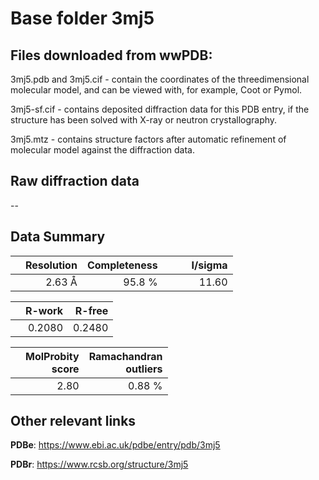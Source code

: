 # Base folder 3mj5

## Files downloaded from wwPDB:

3mj5.pdb and 3mj5.cif - contain the coordinates of the threedimensional molecular model, and can be viewed with, for example, Coot or Pymol.

3mj5-sf.cif - contains deposited diffraction data for this PDB entry, if the structure has been solved with X-ray or neutron crystallography.

3mj5.mtz - contains structure factors after automatic refinement of molecular model against the diffraction data.

## Raw diffraction data

--<br> 

## Data Summary
|   | Resolution | Completeness| I/sigma |
|---|-------------:|----------------:|--------------:|
|   |2.63 Å|95.8  %|<img width=50/>11.60|

|   | **R-work**| **R-free**   
|---|-------------:|----------------:|           
||0.2080|0.2480|

|   |**MolProbity<br>score**| **Ramachandran<br>outliers** 
|---|-------------:|----------------:|
||2.80|0.88 %|

## Other relevant links 
**PDBe**:  https://www.ebi.ac.uk/pdbe/entry/pdb/3mj5
 
**PDBr**: https://www.rcsb.org/structure/3mj5 

